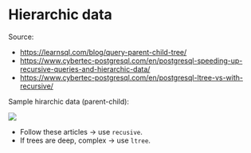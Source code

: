 # Hierarchic data

Source:

- <https://learnsql.com/blog/query-parent-child-tree/>
- <https://www.cybertec-postgresql.com/en/postgresql-speeding-up-recursive-queries-and-hierarchic-data/>
- <https://www.cybertec-postgresql.com/en/postgresql-ltree-vs-with-recursive/>

Sample hirarchic data (parent-child):

![](https://learnsql.com/blog/query-parent-child-tree/Parent-Child-Tree.gif)

- Follow these articles -> use `recusive`.
- If trees are deep, complex -> use `ltree`.
